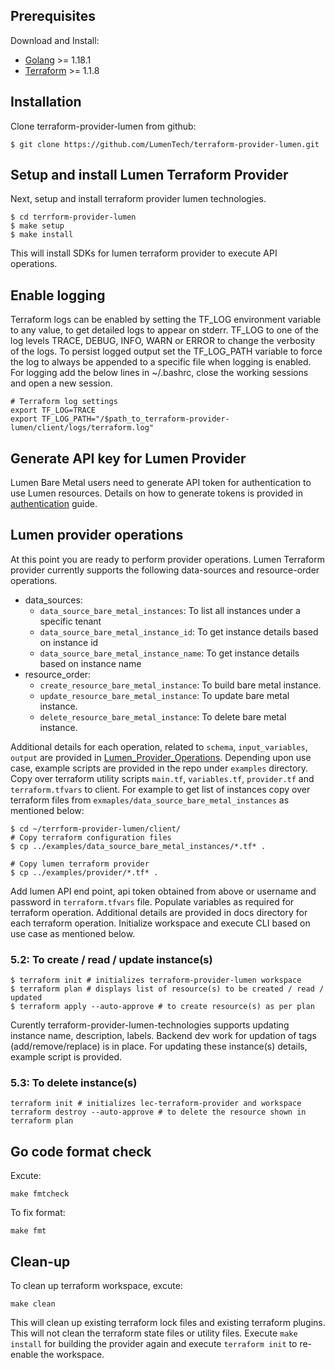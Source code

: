 ## Prerequisites
Download and Install:
- [Golang](https://go.dev/doc/install) >= 1.18.1
- [Terraform](https://www.terraform.io/downloads) >= 1.1.8

## Installation
Clone terraform-provider-lumen from github:
```shell
$ git clone https://github.com/LumenTech/terraform-provider-lumen.git
```

## Setup and install Lumen Terraform Provider
Next, setup and install terraform provider lumen technologies.
```shell
$ cd terrform-provider-lumen
$ make setup
$ make install
```
This will install SDKs for lumen terraform provider to execute API operations.

## Enable logging
Terraform logs can be enabled by setting the TF_LOG environment variable to any value, to get detailed logs to appear on stderr. TF_LOG to one of the log levels TRACE, DEBUG, INFO, WARN or ERROR to change the verbosity of the logs. To persist logged output set the TF_LOG_PATH variable to force the log to always be appended to a specific file when logging is enabled. For logging add the below lines in ~/.bashrc, close the working sessions and open a new session.
```shell
# Terraform log settings
export TF_LOG=TRACE
export TF_LOG_PATH="/$path_to_terraform-provider-lumen/client/logs/terraform.log"
```

## Generate API key for Lumen Provider
Lumen Bare Metal users need to generate API token for authentication to use Lumen resources. Details on how to generate tokens is provided in [authentication](./authentication.md) guide.

## Lumen provider operations
At this point you are ready to perform provider operations. Lumen Terraform provider currently supports the following data-sources and resource-order operations.
- data_sources:
    - `data_source_bare_metal_instances`: To list all instances under a specific tenant
    - `data_source_bare_metal_instance_id`: To get instance details based on instance id
    - `data_source_bare_metal_instance_name`: To get instance details based on instance name
- resource_order:
    - `create_resource_bare_metal_instance`: To build bare metal instance.
    - `update_resource_bare_metal_instance`: To update bare metal instance.
    - `delete_resource_bare_metal_instance`: To delete bare metal instance.

Additional details for each operation, related to `schema`, `input_variables`, `output` are provided in [Lumen_Provider_Operations](../indexes.md). Depending upon use case, example scripts are provided in the repo under `examples` directory. Copy over terraform utility scripts `main.tf`, `variables.tf`, `provider.tf` and `terraform.tfvars` to client. For example to get list of instances copy over terraform files from `exmaples/data_source_bare_metal_instances` as mentioned below:
```shell
$ cd ~/terrform-provider-lumen/client/
# Copy terraform configuration files
$ cp ../examples/data_source_bare_metal_instances/*.tf* .

# Copy lumen terraform provider
$ cp ../examples/provider/*.tf* .
```

Add lumen API end point, api token obtained from above or username and password in `terraform.tfvars` file. Populate variables as required for terraform operation. Additional details are provided in docs directory for each terraform operation. Initialize workspace and execute CLI based on use case as mentioned below. 

### 5.2: To create / read / update instance(s)
```shell
$ terraform init # initializes terraform-provider-lumen workspace
$ terraform plan # displays list of resource(s) to be created / read / updated
$ terraform apply --auto-approve # to create resource(s) as per plan
```
Curently terraform-provider-lumen-technologies supports updating instance name, description, labels. Backend dev work for updation of tags (add/remove/replace) is in place. For updating these instance(s) details, example script is provided. 

### 5.3: To delete instance(s)
```shell
terraform init # initializes lec-terraform-provider and workspace
terraform destroy --auto-approve # to delete the resource shown in terraform plan
```

## Go code format check
Excute:
```shell
make fmtcheck
```

To fix format:
```shell
make fmt
```

## Clean-up
To clean up terraform workspace, excute:
```shell
make clean
```
This will clean up existing terraform lock files and existing terraform plugins. This will not clean the terraform state files or utility files. Execute `make install` for building the provider again and execute `terraform init` to re-enable the workspace.
